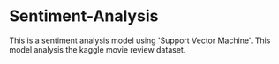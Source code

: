# Sentiment-Analysis

This is a sentiment analysis model using 'Support Vector Machine'. This model analysis the kaggle movie review dataset.
